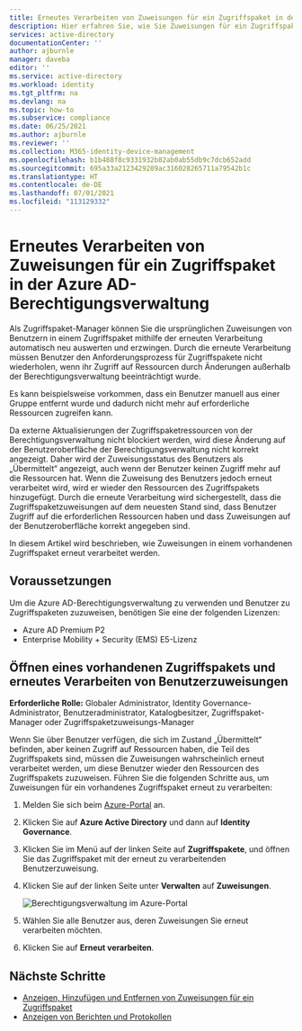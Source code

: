```yaml
---
title: Erneutes Verarbeiten von Zuweisungen für ein Zugriffspaket in der Azure AD-Berechtigungsverwaltung – Azure Active Directory
description: Hier erfahren Sie, wie Sie Zuweisungen für ein Zugriffspaket in der Azure Active Directory-Berechtigungsverwaltung erneut verarbeiten.
services: active-directory
documentationCenter: ''
author: ajburnle
manager: daveba
editor: ''
ms.service: active-directory
ms.workload: identity
ms.tgt_pltfrm: na
ms.devlang: na
ms.topic: how-to
ms.subservice: compliance
ms.date: 06/25/2021
ms.author: ajburnle
ms.reviewer: ''
ms.collection: M365-identity-device-management
ms.openlocfilehash: b1b488f8c9331932b82ab0ab55db9c7dcb652add
ms.sourcegitcommit: 695a33a2123429289ac316028265711a79542b1c
ms.translationtype: HT
ms.contentlocale: de-DE
ms.lasthandoff: 07/01/2021
ms.locfileid: "113129332"
---
```

# <a name="reprocess-assignments-for-an-access-package-in-azure-ad-entitlement-management"></a>Erneutes Verarbeiten von Zuweisungen für ein Zugriffspaket in der Azure AD-Berechtigungsverwaltung

Als Zugriffspaket-Manager können Sie die ursprünglichen Zuweisungen von Benutzern in einem Zugriffspaket mithilfe der erneuten Verarbeitung automatisch neu auswerten und erzwingen. Durch die erneute Verarbeitung müssen Benutzer den Anforderungsprozess für Zugriffspakete nicht wiederholen, wenn ihr Zugriff auf Ressourcen durch Änderungen außerhalb der Berechtigungsverwaltung beeinträchtigt wurde.

Es kann beispielsweise vorkommen, dass ein Benutzer manuell aus einer Gruppe entfernt wurde und dadurch nicht mehr auf erforderliche Ressourcen zugreifen kann. 

Da externe Aktualisierungen der Zugriffspaketressourcen von der Berechtigungsverwaltung nicht blockiert werden, wird diese Änderung auf der Benutzeroberfläche der Berechtigungsverwaltung nicht korrekt angezeigt. Daher wird der Zuweisungsstatus des Benutzers als „Übermittelt“ angezeigt, auch wenn der Benutzer keinen Zugriff mehr auf die Ressourcen hat. Wenn die Zuweisung des Benutzers jedoch erneut verarbeitet wird, wird er wieder den Ressourcen des Zugriffspakets hinzugefügt. Durch die erneute Verarbeitung wird sichergestellt, dass die Zugriffspaketzuweisungen auf dem neuesten Stand sind, dass Benutzer Zugriff auf die erforderlichen Ressourcen haben und dass Zuweisungen auf der Benutzeroberfläche korrekt angegeben sind.

In diesem Artikel wird beschrieben, wie Zuweisungen in einem vorhandenen Zugriffspaket erneut verarbeitet werden.

## <a name="prerequisites"></a>Voraussetzungen

Um die Azure AD-Berechtigungsverwaltung zu verwenden und Benutzer zu Zugriffspaketen zuzuweisen, benötigen Sie eine der folgenden Lizenzen:

- Azure AD Premium P2
- Enterprise Mobility + Security (EMS) E5-Lizenz

## <a name="open-an-existing-access-package-and-reprocess-user-assignments"></a>Öffnen eines vorhandenen Zugriffspakets und erneutes Verarbeiten von Benutzerzuweisungen

**Erforderliche Rolle:** Globaler Administrator, Identity Governance-Administrator, Benutzeradministrator, Katalogbesitzer, Zugriffspaket-Manager oder Zugriffspaketzuweisungs-Manager

Wenn Sie über Benutzer verfügen, die sich im Zustand „Übermittelt“ befinden, aber keinen Zugriff auf Ressourcen haben, die Teil des Zugriffspakets sind, müssen die Zuweisungen wahrscheinlich erneut verarbeitet werden, um diese Benutzer wieder den Ressourcen des Zugriffspakets zuzuweisen. Führen Sie die folgenden Schritte aus, um Zuweisungen für ein vorhandenes Zugriffspaket erneut zu verarbeiten:

1.  Melden Sie sich beim [Azure-Portal](https://portal.azure.com) an.

1.  Klicken Sie auf **Azure Active Directory** und dann auf **Identity Governance**.

1.  Klicken Sie im Menü auf der linken Seite auf **Zugriffspakete**, und öffnen Sie das Zugriffspaket mit der erneut zu verarbeitenden Benutzerzuweisung.

1.  Klicken Sie auf der linken Seite unter **Verwalten** auf **Zuweisungen**.

    ![Berechtigungsverwaltung im Azure-Portal](./media/entitlement-management-reprocess-access-package-assignments/reprocess-access-package-assignment.png)

1.  Wählen Sie alle Benutzer aus, deren Zuweisungen Sie erneut verarbeiten möchten.

1.  Klicken Sie auf **Erneut verarbeiten**.

## <a name="next-steps"></a>Nächste Schritte

- [Anzeigen, Hinzufügen und Entfernen von Zuweisungen für ein Zugriffspaket](entitlement-management-access-package-assignments.md)
- [Anzeigen von Berichten und Protokollen](entitlement-management-reports.md)
